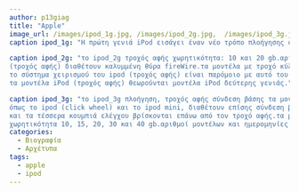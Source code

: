 ```yaml
---
author: p13giag
title: "Apple"
image_url: /images/ipod_1g.jpg, /images/ipod_2g.jpg,  /images/ipod_3g.jpg
caption ipod_1g: "Η πρώτη γενιά iPod εισάγει έναν νέο τρόπο πλοήγησης σε μεγάλες λίστες (μενού) αρχείων μουσικής, τον περιστρεφόμενο τροχό."

caption ipod_2g: "το ipod_2g τροχός αφής χωρητικότητα: 10 και 20 gb.αριθμός μοντέλου και ημερομηνία κυκλοφορίας: a1019: ιούλιος 2002.Όλα τα μοντέλα iPod 
(τροχός αφής) διαθέτουν καλυμμένη θύρα fireWire.τα μοντέλα με τροχό κύλισης δεν έχουν καλυμμένη θύρα και τα μοντέλα με σύνδεση βάσης δεν έχουν θύρα fireWire.
το σύστημα χειρισμού του ipod (τροχός αφής) είναι παρόμοιο με αυτό του ipod (τροχός κύλισης), αλλά ο τροχός αφής δεν περιστρέφεται.
τα μοντέλα iPod (τροχός αφής) θεωρούνται μοντέλα iPod δεύτερης γενιάς."

caption ipod_3g: "τo ipod_3g πλοήγηση, τροχός αφής σύνδεση βάσης τα μοντέλα ipod (σύνδεση βάσης) διαθέτουν μια σύνδεση βάσης στο κάτω μέρος.Τα νεότερα μοντέλα ipod,
όπως το ipod (click wheel) και το ipod mini, διαθέτουν επίσης σύνδεση βάσης, αλλά το ipod (σύνδεση βάσης) διαθέτει τροχό αφής αντί για click wheel
και τα τέσσερα κουμπιά ελέγχου βρίσκονται επάνω από τον τροχό αφής.τα μοντέλα ipod (σύνδεση βάσης) είναι γνωστά ως μοντέλα ipod τρίτης γενιάς.
χωρητικότητα 10, 15, 20, 30 και 40 gb.αριθμοί μοντέλων και ημερομηνίες κυκλοφορίας: a1040: σεπτέμβριος 2003 a1040: απρίλιος 2003"
categories:
  - Βιογραφία 
  - Αρχέτυπα
tags:
  - apple
  - ipod
---
```

